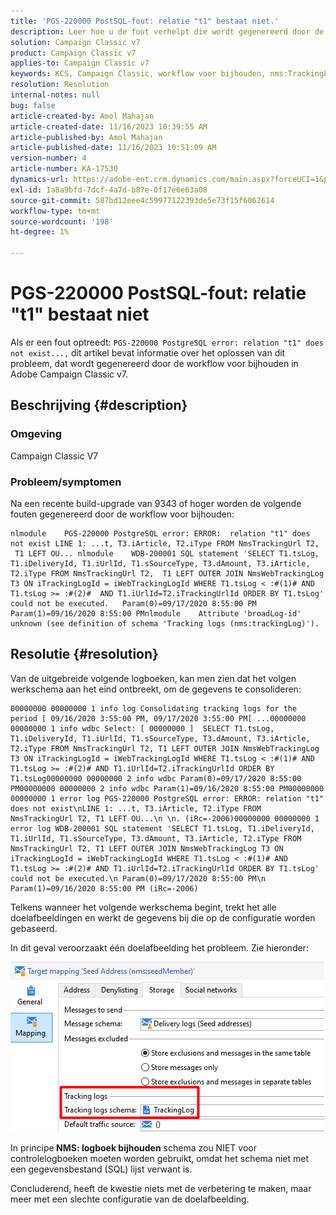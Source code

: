 ```yaml
---
title: 'PGS-220000 PostSQL-fout: relatie "t1" bestaat niet.'
description: Leer hoe u de fout verhelpt die wordt gegenereerd door de traceringsworkflow na een recente upgrade van 9343 of hoger in de Adobe Campaign Classic v7.
solution: Campaign Classic v7
product: Campaign Classic v7
applies-to: Campaign Classic v7
keywords: KCS, Campaign Classic, workflow voor bijhouden, nms:TrackingLog
resolution: Resolution
internal-notes: null
bug: false
article-created-by: Amol Mahajan
article-created-date: 11/16/2023 10:39:55 AM
article-published-by: Amol Mahajan
article-published-date: 11/16/2023 10:51:09 AM
version-number: 4
article-number: KA-17530
dynamics-url: https://adobe-ent.crm.dynamics.com/main.aspx?forceUCI=1&pagetype=entityrecord&etn=knowledgearticle&id=65d80679-6c84-ee11-8179-6045bd0065b6
exl-id: 1a8a9bfd-7dcf-4a7d-b87e-0f17e6e63a08
source-git-commit: 587bd12eee4c59977122393de5e73f15f6062614
workflow-type: tm+mt
source-wordcount: '198'
ht-degree: 1%

---
```


# PGS-220000 PostSQL-fout: relatie &quot;t1&quot; bestaat niet


Als er een fout optreedt: `PGS-220000 PostgreSQL error: relation "t1" does not exist...,` dit artikel bevat informatie over het oplossen van dit probleem, dat wordt gegenereerd door de workflow voor bijhouden in Adobe Campaign Classic v7.

## Beschrijving {#description}


### <b>Omgeving</b>

Campaign Classic V7



### <b>Probleem/symptomen</b>

Na een recente build-upgrade van 9343 of hoger worden de volgende fouten gegenereerd door de workflow voor bijhouden:




```
nlmodule    PGS-220000 PostgreSQL error: ERROR:  relation "t1" does not exist LINE 1: ...t, T3.iArticle, T2.iType FROM NmsTrackingUrl T2,  T1 LEFT OU... nlmodule    WDB-200001 SQL statement 'SELECT T1.tsLog, T1.iDeliveryId, T1.iUrlId, T1.sSourceType, T3.dAmount, T3.iArticle, T2.iType FROM NmsTrackingUrl T2,  T1 LEFT OUTER JOIN NmsWebTrackingLog T3 ON iTrackingLogId = iWebTrackingLogId WHERE T1.tsLog < :#(1)# AND T1.tsLog >= :#(2)#  AND T1.iUrlId=T2.iTrackingUrlId ORDER BY T1.tsLog' could not be executed.   Param(0)=09/17/2020 8:55:00 PM   Param(1)=09/16/2020 8:55:00 PMnlmodule    Attribute 'broadLog-id' unknown (see definition of schema 'Tracking logs (nms:trackingLog)').
```





## Resolutie {#resolution}


Van de uitgebreide volgende logboeken, kan men zien dat het volgen werkschema aan het eind ontbreekt, om de gegevens te consolideren:




```
00000000 00000000 1 info log Consolidating tracking logs for the period [ 09/16/2020 3:55:00 PM, 09/17/2020 3:55:00 PM[ ...00000000 00000000 1 info wdbc Select: [ 00000000 ]  SELECT T1.tsLog, T1.iDeliveryId, T1.iUrlId, T1.sSourceType, T3.dAmount, T3.iArticle, T2.iType FROM NmsTrackingUrl T2, T1 LEFT OUTER JOIN NmsWebTrackingLog T3 ON iTrackingLogId = iWebTrackingLogId WHERE T1.tsLog < :#(1)# AND T1.tsLog >= :#(2)# AND T1.iUrlId=T2.iTrackingUrlId ORDER BY T1.tsLog00000000 00000000 2 info wdbc Param(0)=09/17/2020 8:55:00 PM00000000 00000000 2 info wdbc Param(1)=09/16/2020 8:55:00 PM00000000 00000000 1 error log PGS-220000 PostgreSQL error: ERROR: relation "t1" does not exist\nLINE 1: ...t, T3.iArticle, T2.iType FROM NmsTrackingUrl T2, T1 LEFT OU...\n \n. (iRc=-2006)00000000 00000000 1 error log WDB-200001 SQL statement 'SELECT T1.tsLog, T1.iDeliveryId, T1.iUrlId, T1.sSourceType, T3.dAmount, T3.iArticle, T2.iType FROM NmsTrackingUrl T2, T1 LEFT OUTER JOIN NmsWebTrackingLog T3 ON iTrackingLogId = iWebTrackingLogId WHERE T1.tsLog < :#(1)# AND T1.tsLog >= :#(2)# AND T1.iUrlId=T2.iTrackingUrlId ORDER BY T1.tsLog' could not be executed.\n Param(0)=09/17/2020 8:55:00 PM\n Param(1)=09/16/2020 8:55:00 PM (iRc=-2006)
```




Telkens wanneer het volgende werkschema begint, trekt het alle doelafbeeldingen en werkt de gegevens bij die op de configuratie worden gebaseerd.

In dit geval veroorzaakt één doelafbeelding het probleem. Zie hieronder:

![](assets/a06a8deb-6536-ec11-b6e6-000d3a348885.png)

In principe<b> NMS: logboek bijhouden</b> schema zou NIET voor controlelogboeken moeten worden gebruikt, omdat het schema niet met een gegevensbestand (SQL) lijst verwant is.

Concluderend, heeft de kwestie niets met de verbetering te maken, maar meer met een slechte configuratie van de doelafbeelding.
